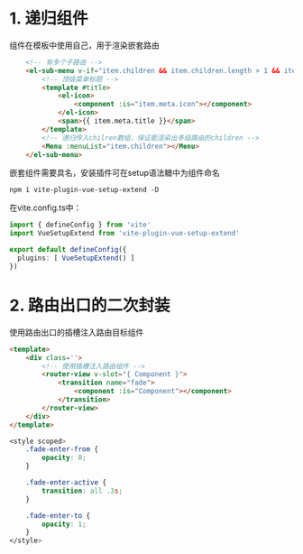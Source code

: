 # 1. 递归组件

组件在模板中使用自己，用于渲染嵌套路由

```html
    <!-- 有多个子路由 -->
    <el-sub-menu v-if="item.children && item.children.length > 1 && item.meta.isShow" :index="item.path">
        <!-- 顶级菜单标题 -->
        <template #title>
            <el-icon>
                <component :is="item.meta.icon"></component>
            </el-icon>
            <span>{{ item.meta.title }}</span>
        </template>
        <!-- 递归传入chilren数组，保证能渲染出多级路由的children -->
        <Menu :menuList="item.children"></Menu>
    </el-sub-menu>
```

嵌套组件需要具名，安装插件可在setup语法糖中为组件命名

`npm i vite-plugin-vue-setup-extend -D`

在vite.config.ts中：

```ts
import { defineConfig } from 'vite'
import VueSetupExtend from 'vite-plugin-vue-setup-extend'

export default defineConfig({
  plugins: [ VueSetupExtend() ]
})
```



# 2. 路由出口的二次封装

使用路由出口的插槽注入路由目标组件

```html
<template>
    <div class=''>
        <!-- 使用插槽注入路由组件 -->
        <router-view v-slot="{ Component }">
            <transition name="fade">
                <component :is="Component"></component>
            </transition>
        </router-view>
    </div>
</template>
```

```css
<style scoped>
    .fade-enter-from {
        opacity: 0;
    }

    .fade-enter-active {
        transition: all .3s;
    }

    .fade-enter-to {
        opacity: 1;
    }
</style>
```


